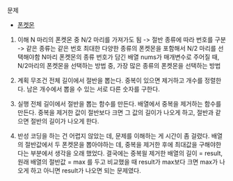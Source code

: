 문제
- [폰켓몬](https://programmers.co.kr/learn/courses/30/lessons/1845)


1. 이해
N 마리의 폰켓몬 중 N/2 마리를 가져가도 됨 -> 절반
종류에 따라 번호를 구분 -> 같은 종류는 같은 번호
최대한 다양한 종류의 폰켓몬을 포함해서 N/2 마리를 선택해야함
N마리 폰켓몬의 종류 번호가 담긴 배열 nums가 매개변수로 주어질 때,
N/2마리의 폰켓몬을 선택하는 방법 중, 가장 많은 종류의 폰켓몬을 선택하는 방법

2. 계획
무조건 전체 길이에서 절반을 뽑는다.
중복이 있으면 제거하고 개수를 정렬한다.
남은 개수에서 뽑을 수 있는 서로 다른 숫자를 구한다.

3. 실행
전체 길이에서 절반을 뽑는 함수를 만든다.
배열에서 중복을 제거하는 함수를 만든다.
중복을 제거한 값이 절반보다 크면 그 값의 길이가 나오게 하고, 절반과 같으면 절반의 길이가 나오게 한다.

4. 반성
코딩을 하는 건 어렵지 않았는 데, 문제를 이해하는 게 시간이 좀 걸렸다.
배열의 절반값에서 두 폰켓몬을 뽑아야하는 데, 중복을 제거한 후에 최대값을 구해야한 다는 부분에서 생각을 오래 했었다.
결국에는 중복읠 제거한 배열의 길이 = result, 원래 배열의 절반값 = max 를 두고 비교했을 때
result가 max보다 크면 max가 나오게 하고 아니면 result가 나오면 되는 문제였다.

